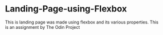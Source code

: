 # Landing-Page-using-Flexbox
This is landing page was made using flexbox and its various properties. This is an assignment by The Odin Project
